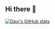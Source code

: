 ## Hi there 👋

<!--
**DaviRorizOliveira/DaviRorizOliveira** is a ✨ _special_ ✨ repository because its `README.md` (this file) appears on your GitHub profile.

Here are some ideas to get you started:

- 🔭 I’m currently working on ...
- 🌱 I’m currently learning ...
- 👯 I’m looking to collaborate on ...
- 🤔 I’m looking for help with ...
- 💬 Ask me about ...
- 📫 How to reach me: ...
- 😄 Pronouns: ...
- ⚡ Fun fact: ...
-->
[![Davi's GitHub stats](https://github-readme-stats.vercel.app/api?username=DaviRorizOliveira)](https://github.com/DaviRorizOliveira/github-readme-stats)
